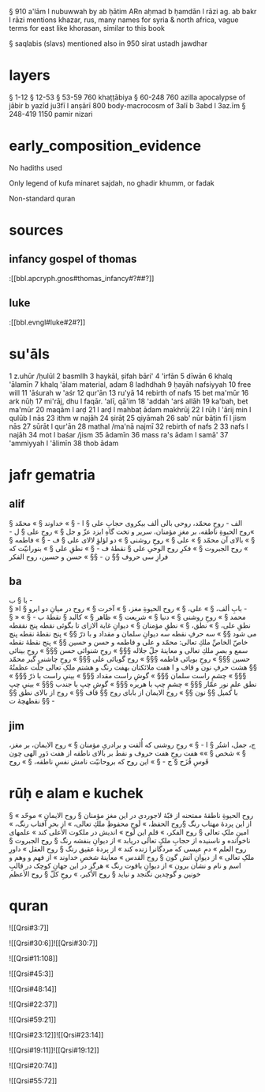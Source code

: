 
§ 910 a'lām l nubuwwah by ab ḥātim ARn aḥmad b ḥamdān l rāzi ag. ab bakr l rāzi mentions khazar, rus, many names for syria & north africa, vague terms for east like khorasan, similar to this book

§ saqlabis (slavs) mentioned also in 950 sirat ustadh jawdhar


# layers

§ 1-12
§ 12-53
§ 53-59
760 khaṭṭābiya
§ 60-248 
760 azilla apocalypse of jābir b yazīd ju3fī l anṣārī
800 body-macrocosm of 3alī b 3abd l 3az.īm
§ 248-419
1150 pamir nizari
# early_composition_evidence

No hadiths used

Only legend of kufa minaret sajdah, no ghadir khumm, or fadak

Non-standard quran

# sources

## infancy gospel of thomas


:[[bbl.apcryph.gnos#thomas_infancy#?##?]]
## luke


:[[bbl.evngl#luke#2#?]]

# su'āls

1 z.uhūr /ḥulūl
2 basmllh
3 haykāl, ṣifah bāri'
4 'irfān
5 dīwān
6 khalq 'ālamīn
7 khalq 'ālam material, adam
8 ladhdhah
9 ḥayāh nafsiyyah
10 free will
11 'āśurah w 'aśr
12 qur'ān
13 ru'yā
14 rebirth of nafs
15 bet ma'mūr
16 ark nūḥ
17 mi'rāj, dhu l faqār. 'alī, qā'im
18 'addah 'arś allāh
19 ka'bah, bet ma'mūr
20 maqām l arḍ
21 l arḍ l mahbaṭ ādam makhrūj
22 l rūḥ l 'ārij min l qulūb l nās
23 ithm w najāh
24 ṣirāṭ
25 qiyāmah
26 sab' nūr bāṭin fī l jism nās
27 sūrāt l qur'ān
28 mathal /ma'nā najmī
32 rebirth of nafs 2
33 nafs l najāh
34 mot l baśar /jism
35 ādamīn
36 mass ra's ādam l samā'
37 'ammiyyah l 'ālimīn
38 thob ādam

# jafr gematria

## alif

الف - روحِ محمّد،‌ روحی بالی ألف بیکروی حجابِ علی
§ ا -
§ » خداوند
§ » محمّد
§ »روح الحیوةِ ناطقه، بر مغزِ مؤمنان، سریر و تخت گاهِ ایزد عزّ و جل
§ » روحِ علی
§ ل - 
§ » بالای آن محمّد
§ » علی
§ » روحِ روشنی
§ » دو لؤلؤِ لالای علی
§ ف - 
§ » فاطمه
§ » روح الجبروت
§ » فکرِ روح الوحیِ علی
§ نقطهٔ ف - 
§ » نطقِ علی
§ » بنورانیّت که فرازِ سی حروف
§§ ن - 
§§ » حسن و حسین، روح الفکر

## ba

با
§ ب -  
§ »بابِ ألف، 
§ » علی، 
§ » روح الحیوةِ مغز، 
§ » آخرت
§ » روح در میانِ دو ابرو
§ ا -  
§ » محمد
§ » روحِ روشنی
§ » دنیا
§ » شریعت
§ » ظاهر
§ » کالبد
§ نقطهٔ ب - 
§ » نطقِ علی، 
§ » نطق، 
§ » نطقِ مؤمنان
§ » دیوانِ غاية الازای تا بگوئی نقطه پنج نققطه می شود
§§ » سه حرفِ نقطه سه دیوانِ سلمان و مقداد و با ذرّ
§§ » پنج نقطهٔ نقطه  پنچ خاصّ الخاصِّ ملكِ تعالی: محمّد و علی و فاطمه و حسن و حسین
§§ » پنج نقطهٔ نقطه سمع و بصرِ ملكِ تعالی و معاینۀ جلّ جلاله
§§§ » روحِ شنوائی حسن
§§§ » روحِ بینائی حسین
§§§ » روحِ بویائی فاطمه
§§§ » روح گویائی علی
§§§ » روحِ چاشنی گیر محمّد
§§ هشت حرفِ نون و قاف و ا هفت ملائکتان بهفت رنگ و هشتم ملکِ تعالی جلّت عظمتُهُ
§§§ » چشمِ راست سلمان
§§§ »  گوشِ راست مقداد
§§§ » بینیِ راست با ذرّ
§§§ » نطق علمِ نور عمّار
§§§ » چشمِ چپ با هریره
§§§ » گوشِ چپ با جندب
§§§ » بینیِ چپ با کمیل
§§ نون
§§ » روح الایمان از بابای روح
§§ قاف
§§ » روح از بالای نطق
§§ نقطهچهٔ ت
§§ - 

## jim

ج، جمل، اشتُر
§ ا - 
§ » روحِ روشنی که أُلفت و برادریِ مؤمنان
§ » روح الایمان، بر مغز، 
§ » شخص
§ »» هفت روحِ هفت حروف و نقط بر بالای ناطقه از هفت دَورِ الهی چون قَوسِ قُزَح
§ ج -
§ » این روح که بروحانيّت نامش نفسِ ناطقه، 
§ » روح

# rūḥ e alam e kuchek

§ روح الحیوةِ ناطقهٔ ممتحنه از قبّهٔ لاجوردی در این مغزِ مؤمنان
§ روح الایمانِ 
» موحّد 
» از این پردهٔ مهتاب رنگ
§روح الحفظ، 
» لَوحِ محفوظِ ملكِ تعالی، 
» از بحرِ آفتاب رنگ، 
» امینِ ملکِ تعالی
§ روح الفکر، 
» قلمِ این لَوح
» اندیش در ملکوت الأعلی کند
» علمهای ناخوانده و ناسنیده از حجابِ ملکِ تعالی دریابد
» از دیوانِ بنفشه رنگ
§ روح الجبروت
§ روح العلم
» دمِ عیسی که مردگانرا زنده کند
» از پردهٔ عقیق رنگ
§ روح العقل
» داورِ ملکِ تعالی
» از دیوانِ آتش گون
§ روح القدس
» معاینهٔ شخصِ خداوند
» از فهم و وهم و اسم و نام و نشان برون
» از دیوانِ یاقوت رنگ
» هرگز در این جهانِ کوچک در قالبِ خونین و گوچدین نگنجد و نیاید
§ روح الأکبر، 
» روحِ کلّ
§ روح الأعظم

# quran

![[Qrsi#3:7]]

![[Qrsi#30:6]]![[Qrsi#30:7]]

![[Qrsi#11:108]]

![[Qrsi#45:3]]

![[Qrsi#48:14]]

![[Qrsi#22:37]]

![[Qrsi#59:21]]

![[Qrsi#23:12]]![[Qrsi#23:14]]

![[Qrsi#19:11]]![[Qrsi#19:12]]

![[Qrsi#20:74]]

![[Qrsi#55:72]]